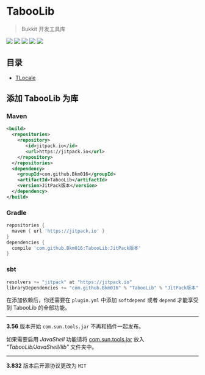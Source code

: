 # TabooLib

> Bukkit 开发工具库

[![](http://ci.pcd.ac.cn/job/TabooLibDev/badge/icon)](http://ci.pcd.ac.cn/job/TabooLibDev)
[![](https://img.shields.io/github/downloads/Bkm016/TabooLib/total.svg)](https://github.com/Bkm016/TabooLib/releases)
[![](https://img.shields.io/github/release/Bkm016/TabooLib.svg)](https://github.com/Bkm016/TabooLib/tags)
[![](https://img.shields.io/github/stars/Bkm016/TabooLib.svg?style=flat-square&label=Stars)](https://github.com/Bkm016/TabooLib)
[![](https://jitpack.io/v/Bkm016/TabooLib.svg)](https://jitpack.io/#Bkm016/TabooLib)

## 目录

* [TLocale](tlocale.md)

## 添加 TabooLib 为库

### Maven 

```xml
<build>
  <repositories>
    <repository>
       <id>jitpack.io</id>
       <url>https://jitpack.io</url>
    </repository>
  </repositories>        
  <dependency>
    <groupId>com.github.Bkm016</groupId>
    <artifactId>TabooLib</artifactId>
    <version>JitPack版本</version>
  </dependency>
</build>
```

### Gradle

```groovy
repositories {
  maven { url 'https://jitpack.io' }
}
dependencies {
  compile 'com.github.Bkm016:TabooLib:JitPack版本'
}
```

### sbt

```scala
resolvers += "jitpack" at "https://jitpack.io"
libraryDependencies += "com.github.Bkm016" % "TabooLib" % "JitPack版本"
```

在添加依赖后，你还需要在 `plugin.yml` 中添加 `softdepend` 或者 `depend` 才能享受到 TabooLib 的全部功能。

---
**3.56** 版本开始 `com.sun.tools.jar` 不再和插件一起发布。  

如果需要启用 *JavaShell* 功能请将 [com.sun.tools.jar](http://skymc.oss-cn-shanghai.aliyuncs.com/plugins/com.sun.tools.jar) 放入 *"TabooLib/JavaShell/lib"* 文件夹中。  

---
**3.832** 版本后开源协议更改为 `MIT`